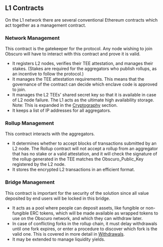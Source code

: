## L1 Contracts
On the L1 network there are several conventional Ethereum contracts which act together as a management contract.

### Network Management
This contract is the gatekeeper for the protocol. Any node wishing to join Obscuro will have to interact with this contract and prove it is valid.

* It registers L2 nodes, verifies their TEE attestation, and manages their stakes. (Stakes are required for the aggregators who publish rollups, as an incentive to follow the protocol.)
* It manages the TEE attestation requirements. This means that the governance of the contract can decide which enclave code is approved to join.
* It manages the L2 TEEs' shared secret key so that it is available in case of L2 node failure. The L1 acts as the ultimate high availability storage. Note: This is expanded in the [Cryptography](./cryptography.md) section.
* It keeps a list of IP addresses for all aggregators.

### Rollup Management
This contract interacts with the aggregators.

* It determines whether to accept blocks of transactions submitted by an L2 node. The Rollup contract will not accept a rollup from an aggregator that has no stake or a valid attestation, and it will check the signature of the rollup generated in the TEE matches the Obscuro_Public_Key registered by the L2 node.
* It stores the encrypted L2 transactions in an efficient format.

### Bridge Management
This contract is important for the security of the solution since all value deposited by end users will be locked in this bridge.

* It acts as a pool where people can deposit assets, like fungible or non-fungible ERC tokens, which will be made available as wrapped tokens to use on the Obscuro network, and which they can withdraw later.
* In case of conflicting forks in the rollup chain, it must delay withdrawals until one fork expires, or enter a procedure to discover which fork is the valid one. This is covered in more detail in [Withdrawals](./obscuro-ethereum-interaction.md#withdrawals).
* It may be extended to manage liquidity yields.
